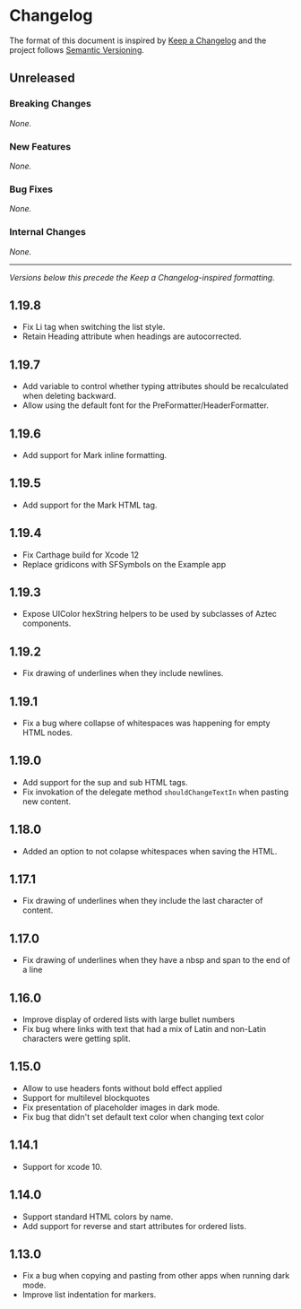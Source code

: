 # Changelog

The format of this document is inspired by [Keep a Changelog](https://keepachangelog.com/en/1.0.0/) and the project follows [Semantic Versioning](https://semver.org/spec/v2.0.0.html).

<!-- This is a comment, you won't see it when GitHub renders the Markdown file.

When releasing a new version:

1. Remove any empty section (those with `_None._`)
2. Update the `## Unreleased` header to `## [<version_number>](https://github.com/wordpress-mobile/WordPressKit-iOS/releases/tag/<version_number>)`
3. Add a new "Unreleased" section for the next iteration, by copy/pasting the following template:

## Unreleased

### Breaking Changes

_None._

### New Features

_None._

### Bug Fixes

_None._

### Internal Changes

_None._

-->

## Unreleased

### Breaking Changes

_None._

### New Features

_None._

### Bug Fixes

_None._

### Internal Changes

_None._

---

_Versions below this precede the Keep a Changelog-inspired formatting._


1.19.8
-------
* Fix Li tag when switching the list style.
* Retain Heading attribute when headings are autocorrected.

1.19.7
-------
* Add variable to control whether typing attributes should be recalculated when deleting backward.
* Allow using the default font for the PreFormatter/HeaderFormatter.

1.19.6
-------
* Add support for Mark inline formatting.

1.19.5
-------
* Add support for the Mark HTML tag.

1.19.4
-------
* Fix Carthage build for Xcode 12
* Replace gridicons with SFSymbols on the Example app

1.19.3
-------
* Expose UIColor hexString helpers to be used by subclasses of Aztec components.

1.19.2
-------
* Fix drawing of underlines when they include newlines.

1.19.1
-------
* Fix a bug where collapse of whitespaces was happening for empty HTML nodes.

1.19.0
-------
* Add support for the sup and sub HTML tags.
* Fix invokation of the delegate method `shouldChangeTextIn` when pasting new content.

1.18.0
-------
* Added an option to not colapse whitespaces when saving the HTML.

1.17.1
-----
* Fix drawing of underlines when they include the last character of content.

1.17.0
-----
 * Fix drawing of underlines when they have a nbsp and span to the end of a line

1.16.0
-----
 * Improve display of ordered lists with large bullet numbers
 * Fix bug where links with text that had a mix of Latin and non-Latin characters were getting split.

1.15.0
-----
 * Allow to use headers fonts without bold effect applied
 * Support for multilevel blockquotes
 * Fix presentation of placeholder images in dark mode.
 * Fix bug that didn't set default text color when changing text color

1.14.1
-----
* Support for xcode 10.

1.14.0
-----
* Support standard HTML colors by name.
* Add support for reverse and start attributes for ordered lists.

1.13.0
-----
* Fix a bug when copying and pasting from other apps when running dark mode.
* Improve list indentation for markers.
